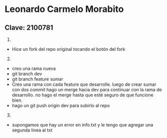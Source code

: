 # Leonardo Carmelo Morabito
## Clave: 2100781


1.
* Hice un fork del repo original tocando el botón del fork 
2.
* creo una rama nueva
* git branch dev
* git branch feature sumar
* Creo una rama con cada feature que desarrolle. luego de crear sumar con dos commit hago un merge hacia dev para continuar con la rama de desarrollo. no hago el merge hasta que esté seguro de que funcione bien.
* hago un git push origin dev para subirlo al repo 

3. 
* supongamos que hay un error en info.txt y le tengo que agregar una segunda linea al txt
